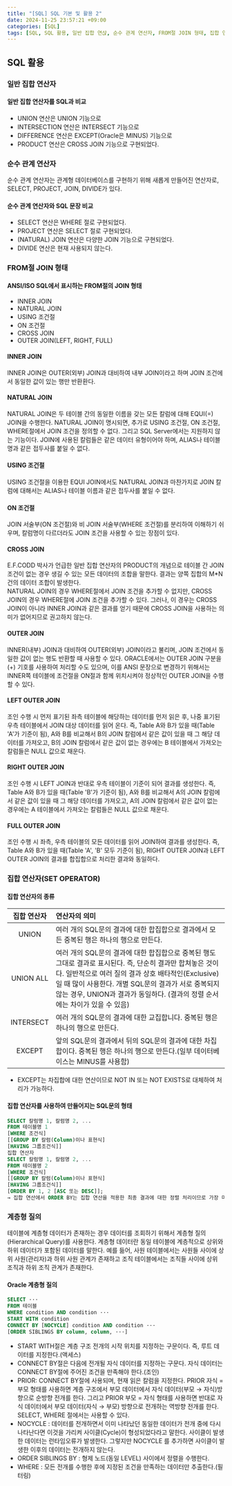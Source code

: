 ```yaml
---
title: "[SQL] SQL 기본 및 활용 2"
date: 2024-11-25 23:57:21 +09:00
categories: [SQL]
tags: [SQL, SQL 활용, 일반 집합 연삱, 순수 관계 연산자, FROM절 JOIN 형태, 집합 연산자, SET OPERATOR, 계층형 질의]
---
```

## **SQL 활용**

### **일반 집합 연산자**

#### **일반 집합 연산자를 SQL과 비교**

- UNION 연산은 UNION 기능으로
- INTERSECTION 연산은 INTERSECT 기능으로
- DIFFERENCE 연산은 EXCEPT(Oracle은 MINUS) 기능으로
- PRODUCT 연산은 CROSS JOIN 기능으로 구현되었다.

### **순수 관계 연산자**

순수 관계 연산자는 관계형 데이터베이스를 구현하기 위해 새롭게 만들어진 연산자로, SELECT, PROJECT, JOIN, DIVIDE가 있다.

#### **순수 관계 연산자와 SQL 문장 비교**

- SELECT 연산은 WHERE 절로 구현되었다.
- PROJECT 연산은 SELECT 절로 구현되었다.
- (NATURAL) JOIN 연산은 다양한 JOIN 기능으로 구현되었다.
- DIVIDE 연산은 현재 사용되지 않는다.

### **FROM절 JOIN 형태**

#### **ANSI/ISO SQL에서 표시하는 FROM절의 JOIN 형태**

- INNER JOIN
- NATURAL JOIN
- USING 조건절
- ON 조건절
- CROSS JOIN
- OUTER JOIN(LEFT, RIGHT, FULL)

#### **INNER JOIN**

INNER JOIN은 OUTER(외부) JOIN과 대비하여 내부 JOIN이라고 하며 JOIN 조건에서 동일한 값이 있는 행만 반환환다.

#### **NATURAL JOIN**

NATURAL JOIN은 두 테이블 간의 동일한 이름을 갖는 모든 칼럼에 대해 EQUI(=) JOIN을 수행한다. NATURAL JOIN이 명시되면, 추가로 USING 조건절, ON 조건절, WHERE절에서 JOIN 조건을 정의할 수 없다. 그리고 SQL Server에서는 지원하지 않는 기능이다. JOIN에 사용된 칼럼들은 같은 데이터 유형이어야 하며, ALIAS나 테이블명과 같은 접두사를 붙일 수 없다.

#### **USING 조건절**

USING 조건절을 이용한 EQUI JOIN에서도 NATURAL JOIN과 마찬가지로 JOIN 칼럼에 대해서는 ALIAS나 테이블 이름과 같은 접두사를 붙일 수 없다.

#### **ON 조건절**

JOIN 서술부(ON 조건절)와 비 JOIN 서술부(WHERE 조건절)를 분리하여 이해하기 쉬우며, 칼럼명이 다르더라도 JOIN 조건을 사용할 수 있는 장점이 있다.

#### **CROSS JOIN**

E.F.CODD 박사가 언급한 일반 집합 연산자의 PRODUCT의 개념으로 테이블 간 JOIN 조건이 없는 경우 생길 수 있는 모든 데이터의 조합을 말한다. 결과는 양쪽 집합의 M*N 건의 데이터 조합이 발생한다.<br/>
NATURAL JOIN의 경우 WHERE절에서 JOIN 조건을 추가할 수 없지만, CROSS JOIN의 경우 WHERE절에 JOIN 조건을 추가할 수 있다. 그러나, 이 경우는 CROSS JOIN이 아니라 INNER JOIN과 같은 결과를 얻기 때문에 CROSS JOIN을 사용하는 의미가 없어지므로 권고하지 않는다.

#### **OUTER JOIN**

INNER(내부) JOIN과 대비하여 OUTER(외부) JOIN이라고 불리며, JOIN 조건에서 동일한 값이 없는 행도 반환할 때 사용할 수 있다. ORACLE에서는 OUTER JOIN 구분을 (+) 기호를 사용하여 처리할 수도 있으며, 이를 ANSI 문장으로 변경하기 위해서는 INNER쪽 테이블에 조건절을 ON절과 함께 위치시켜야 정상적인 OUTER JOIN을 수행할 수 있다.

#### **LEFT OUTER JOIN**

조인 수행 시 먼저 표기된 좌측 테이블에 해당하는 데이터를 먼저 읽은 후, 나중 표기된 우측 테이블에서 JOIN 대상 데이터를 읽어 온다. 즉, Table A와 B가 있을 때(Table 'A'가 기준이 됨), A와 B를 비교해서 B의 JOIN 칼럼에서 같은 값이 있을 때 그 해당 데이터를 가져오고, B의 JOIN 칼럼에서 같은 값이 없는 경우에는 B 테이블에서 가져오는 칼럼들은 NULL 값으로 채운다.

#### **RIGHT OUTER JOIN**

조인 수행 시 LEFT JOIN과 반대로 우측 테이블이 기준이 되어 결과를 생성한다. 즉, Table A와 B가 있을 때(Table 'B'가 기준이 됨), A와 B를 비교해서 A의 JOIN 칼럼에서 같은 값이 있을 때 그 해당 데이터를 가져오고, A의 JOIN 칼럼에서 같은 값이 없는 경우에는 A 테이블에서 가져오는 칼럼들은 NULL 값으로 채운다.

#### **FULL OUTER JOIN**

조인 수행 시 좌측, 우측 테이블의 모든 데이터를 읽어 JOIN하여 결과를 생성한다. 즉, Table A와 B가 있을 때(Table 'A', 'B' 모두 기준이 됨), RIGHT OUTER JOIN과 LEFT OUTER JOIN의 결과를 합집합으로 처리한 결과와 동일하다.

### **집합 연산자(SET OPERATOR)**

#### **집합 연산자의 종류**

| **집합 연산자** | **연산자의 의미**                                                                                                                                                                                                                                                                                       |
| :-------------: | :------------------------------------------------------------------------------------------------------------------------------------------------------------------------------------------------------------------------------------------------------------------------------------------------------ |
|      UNION      | 여러 개의 SQL문의 결과에 대한 합집합으로 결과에서 모든 중복된 행은 하나의 행으로 만든다.                                                                                                                                                                                                                |
|    UNION ALL    | 여러 개의 SQL문의 결과에 대한 합집합으로 중복된 행도 그대로 결과로 표시된다. 즉, 단순히 결과만 합쳐놓은 것이다. 일반적으로 여러 질의 결과 상호 배타적인(Exclusive)일 때 많이 사용한다. 개별 SQL문의 결과가 서로 중복되지 않는 경우, UNION과 결과가 동일하다. (결과의 정렬 순서에는 차이가 있을 수 있음) |
|    INTERSECT    | 여러 개의 SQL문의 결과에 대한 교집합니다. 중복된 행은 하나의 행으로 만든다.                                                                                                                                                                                                                             |
|     EXCEPT      | 앞의 SQL문의 결과에서 뒤의 SQL문의 결과에 대한 차집합이다. 중복된 행은 하나의 행으로 만든다.(일부 데이터베이스는 MINUS를 사용함)                                                                                                                                                                        |

- EXCEPT는 차집합에 대한 연산이므로 NOT IN 또는 NOT EXISTS로 대체하여 처리가 가능하다.

#### **집합 연산자를 사용하여 만들어지는 SQL문의 형태**

```SQL
SELECT 칼럼명 1, 칼럼명 2, ...
FROM 테이블명 1
[WHERE 조건식]
[[GROUP BY 칼럼(Column)이나 표현식]
[HAVING 그룹조건식]]
집합 연산자
SELECT 칼럼명 1, 칼럼명 2, ...
FROM 테이블명 2
[WHERE 조건식]
[[GROUP BY 칼럼(Column)이나 표현식]
[HAVING 그룹조건식]]
[ORDER BY 1, 2 [ASC 또는 DESC]];
→ 집합 연산에서 ORDER BY는 집합 연산을 적용한 최종 결과에 대한 정렬 처리이므로 가장 마지막 줄에 한 번만 기술한다.
```

### **계층형 질의**

테이블에 계층형 데이터가 존재하는 경우 데이터를 조회하기 위해서 계층형 질의(Hierarchical Query)를 사용한다. 계층형 데이터란 동일 테이블에 계층적으로 상위와 하위 데이터가 포함된 데이터를 말한다. 예를 듦어, 사원 테이블에서는 사원들 사이에 상위 사원(관리자)과 하위 사원 관계가 존재하고 조직 테이블에서는 조직들 사이에 상위 조직과 하위 조직 관계가 존재한다.

#### **Oracle 계층형 질의**

```SQL
SELECT ···
FROM 테이블
WHERE condition AND condition ···
START WITH condition
CONNECT BY [NOCYCLE] condition AND condition ···
[ORDER SIBLINGS BY column, column, ···]
```

- START WITH절은 계층 구조 전개의 시작 위치를 지정하는 구문이다. 즉, 루트 데이터를 지정한다.(액세스)
- CONNECT BY절은 다음에 전개될 자식 데이터를 지정하는 구문다. 자식 데이터는 CONNECT BY절에 주어진 조건을 만족해야 한다.(조인)
- PRIOR: CONNECT BY절에 사용되며, 현재 읽은 칼럼을 지정한다. PRIOR 자식 = 부모 형태를 사용하면 계층 구조에서 부모 데이터에서 자식 데이터(부모 → 자식)방향으로 순방향 전개를 한다. 그리고 PRIOR 부모 = 자식 형태를 사용하면 반대로 자식 데이터에서 부모 데이터(자식 → 부모) 방향으로 전개하는 역방향 전개를 한다. SELECT, WHERE 절에서는 사용할 수 있다.
- NOCYCLE : 데이터를 전개하면서 이미 나타났던 동일한 데이터가 전개 중에 다시 나타난다면 이것을 가리켜 사이클(Cycle)이 형성되었다라고 말한다. 사이클이 발생한 데이터는 런타임오류가 발생한다. 그렇지만 NOCYCLE 를 추가하면 사이클이 발생한 이후의 데이터는 전개하지 않는다.
- ORDER SIBLINGS BY : 형제 노드(동일 LEVEL) 사이에서 정렬을 수행한다.
- WHERE : 모든 전개를 수행한 후에 지정된 조건을 만족하는 데이터만 추출한다.(필터링)
